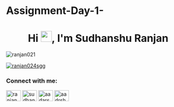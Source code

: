# Assignment-Day-1-
<h1 align="center">Hi <img loading="lazy" src="https://aadarshkashyap.pw/images/hello.gif" width="30" height="30">, I'm Sudhanshu Ranjan</h1>

<p align="left"> <img src="https://komarev.com/ghpvc/?username=ranjan021&label=Profile%20views&color=0e75b6&style=flat" alt="ranjan021" /> </p>

<p align="left"> <a href="https://twitter.com/ranjan024sgg" target="blank"><img src="https://img.shields.io/twitter/follow/ranjan024sgg?logo=twitter&style=for-the-badge" alt="ranjan024sgg" /></a> </p>

<h3 align="left">Connect with me:</h3>
<p align="left">
<a href="https://twitter.com/ranjan024sgg" target="blank"><img align="center" src="https://raw.githubusercontent.com/rahuldkjain/github-profile-readme-generator/master/src/images/icons/Social/twitter.svg" alt="ranjan024sgg" height="30" width="40" /></a>
<a href="https://linkedin.com/in/sudhanshu-ranjan-012ab1209/" target="blank"><img align="center" src="https://raw.githubusercontent.com/rahuldkjain/github-profile-readme-generator/master/src/images/icons/Social/linked-in-alt.svg" alt="sudhanshu-ranjan-012ab1209/" height="30" width="40" /></a>
<a href="https://fb.com/aadarshkashyp" target="blank"><img align="center" src="https://raw.githubusercontent.com/rahuldkjain/github-profile-readme-generator/master/src/images/icons/Social/facebook.svg" alt="aadarshkashyp" height="30" width="40" /></a>
<a href="https://instagram.com/aadrshkashyp" target="blank"><img align="center" src="https://raw.githubusercontent.com/rahuldkjain/github-profile-readme-generator/master/src/images/icons/Social/instagram.svg" alt="aadrshkashyp" height="30" width="40" /></a>
</p>
